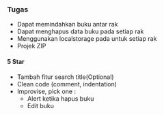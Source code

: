 ### Tugas

- Dapat memindahkan buku antar rak
- Dapat menghapus data buku pada setiap rak
- Menggunakan localstorage pada untuk setiap rak
- Projek ZIP

#### 5 Star

- Tambah fitur search title(Optional)
- Clean code (comment, indentation)
- Improvise, pick one :
  - Alert ketika hapus buku
  - Edit buku
